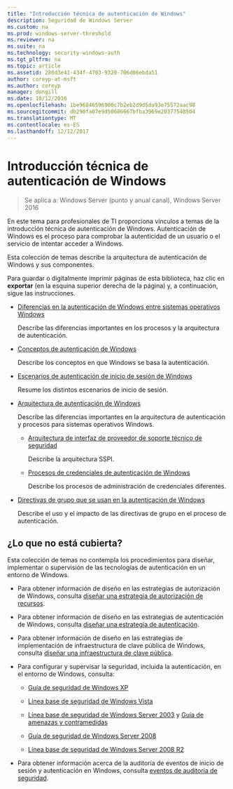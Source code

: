 ```yaml
---
title: "Introducción técnica de autenticación de Windows"
description: Seguridad de Windows Server
ms.custom: na
ms.prod: windows-server-threshold
ms.reviewer: na
ms.suite: na
ms.technology: security-windows-auth
ms.tgt_pltfrm: na
ms.topic: article
ms.assetid: 286d3e41-434f-4703-9320-706d06ebda51
author: coreyp-at-msft
ms.author: coreyp
manager: dongill
ms.date: 10/12/2016
ms.openlocfilehash: 1be96846596900c7b2eb2d9d5da93e75572aac98
ms.sourcegitcommit: db290fa07e9d50686667bfba3969e20377548504
ms.translationtype: MT
ms.contentlocale: es-ES
ms.lasthandoff: 12/12/2017
---
```

# <a name="windows-authentication-technical-overview"></a>Introducción técnica de autenticación de Windows

>Se aplica a: Windows Server (punto y anual canal), Windows Server 2016

En este tema para profesionales de TI proporciona vínculos a temas de la introducción técnica de autenticación de Windows. Autenticación de Windows es el proceso para comprobar la autenticidad de un usuario o el servicio de intentar acceder a Windows.

Esta colección de temas describe la arquitectura de autenticación de Windows y sus componentes.

Para guardar o digitalmente imprimir páginas de esta biblioteca, haz clic en **exportar** (en la esquina superior derecha de la página) y, a continuación, sigue las instrucciones.

-   [Diferencias en la autenticación de Windows entre sistemas operativos Windows](https://technet.microsoft.com/library/dn169017.aspx)

    Describe las diferencias importantes en los procesos y la arquitectura de autenticación.

-   [Conceptos de autenticación de Windows](https://technet.microsoft.com/library/dn169018.aspx)

    Describe los conceptos en que Windows se basa la autenticación.

-   [Escenarios de autenticación de inicio de sesión de Windows](https://technet.microsoft.com/library/dn169020.aspx)

    Resume los distintos escenarios de inicio de sesión.

-   [Arquitectura de autenticación de Windows](https://technet.microsoft.com/library/dn169024.aspx)

    Describe las diferencias importantes en la arquitectura de autenticación y procesos para sistemas operativos Windows.

    -   [Arquitectura de interfaz de proveedor de soporte técnico de seguridad](https://technet.microsoft.com/library/dn169026.aspx)

        Describe la arquitectura SSPI.

    -   [Procesos de credenciales de autenticación de Windows](https://technet.microsoft.com/library/dn169014.aspx)

        Describe los procesos de administración de credenciales diferentes.

-   [Directivas de grupo que se usan en la autenticación de Windows](https://technet.microsoft.com/library/dn169021.aspx)

    Describe el uso y el impacto de las directivas de grupo en el proceso de autenticación.

## <a name="what-is-not-covered"></a>¿Lo que no está cubierta?
Esta colección de temas no contempla los procedimientos para diseñar, implementar o supervisión de las tecnologías de autenticación en un entorno de Windows.

-   Para obtener información de diseño en las estrategias de autorización de Windows, consulta [diseñar una estrategia de autorización de recursos](https://technet.microsoft.com/library/cc783368.aspx).

-   Para obtener información de diseño en las estrategias de autenticación de Windows, consulta [diseñar una estrategia de autenticación](https://technet.microsoft.com/library/cc758124.aspx).

-   Para obtener información de diseño en las estrategias de implementación de infraestructura de clave pública de Windows, consulta [diseñar una infraestructura de clave pública](https://technet.microsoft.com/library/cc773138.aspx).

-   Para configurar y supervisar la seguridad, incluida la autenticación, en el entorno de Windows, consulta:

    -   [Guía de seguridad de Windows XP](https://www.microsoft.com/download/details.aspx?id=962)

    -   [Línea base de seguridad de Windows Vista](https://technet.microsoft.com/library/dd450978.aspx)

    -   [Línea base de seguridad de Windows Server 2003](https://technet.microsoft.com/library/cc163140.aspx) y [Guía de amenazas y contramedidas](https://technet.microsoft.com/library/dd162275.aspx)

    -   [Guía de seguridad de Windows Server 2008](https://www.microsoft.com/download/details.aspx?id=17606)

    -   [Línea base de seguridad de Windows Server 2008 R2](https://technet.microsoft.com/library/gg236605.aspx)

-   Para obtener información acerca de la auditoría de eventos de inicio de sesión y autenticación en Windows, consulta [eventos de auditoría de seguridad](https://technet.microsoft.com/library/cc776394.aspx).


